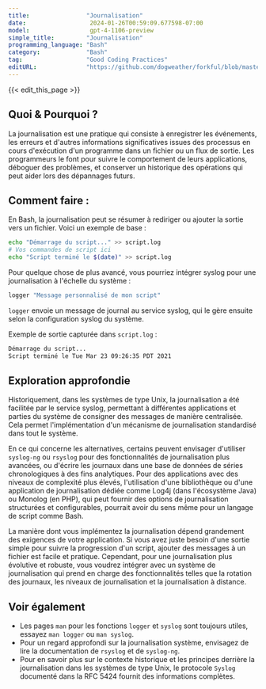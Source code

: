 ```yaml
---
title:                "Journalisation"
date:                  2024-01-26T00:59:09.677598-07:00
model:                 gpt-4-1106-preview
simple_title:         "Journalisation"
programming_language: "Bash"
category:             "Bash"
tag:                  "Good Coding Practices"
editURL:              "https://github.com/dogweather/forkful/blob/master/content/fr/bash/logging.md"
---
```


{{< edit_this_page >}}

## Quoi & Pourquoi ?

La journalisation est une pratique qui consiste à enregistrer les événements, les erreurs et d'autres informations significatives issues des processus en cours d'exécution d'un programme dans un fichier ou un flux de sortie. Les programmeurs le font pour suivre le comportement de leurs applications, déboguer des problèmes, et conserver un historique des opérations qui peut aider lors des dépannages futurs.

## Comment faire :

En Bash, la journalisation peut se résumer à rediriger ou ajouter la sortie vers un fichier. Voici un exemple de base :

```Bash
echo "Démarrage du script..." >> script.log
# Vos commandes de script ici
echo "Script terminé le $(date)" >> script.log
```

Pour quelque chose de plus avancé, vous pourriez intégrer syslog pour une journalisation à l'échelle du système :

```Bash
logger "Message personnalisé de mon script"
```

`logger` envoie un message de journal au service syslog, qui le gère ensuite selon la configuration syslog du système.

Exemple de sortie capturée dans `script.log` :

```Bash
Démarrage du script...
Script terminé le Tue Mar 23 09:26:35 PDT 2021
```

## Exploration approfondie

Historiquement, dans les systèmes de type Unix, la journalisation a été facilitée par le service syslog, permettant à différentes applications et parties du système de consigner des messages de manière centralisée. Cela permet l'implémentation d'un mécanisme de journalisation standardisé dans tout le système.

En ce qui concerne les alternatives, certains peuvent envisager d'utiliser `syslog-ng` ou `rsyslog` pour des fonctionnalités de journalisation plus avancées, ou d'écrire les journaux dans une base de données de séries chronologiques à des fins analytiques. Pour des applications avec des niveaux de complexité plus élevés, l'utilisation d'une bibliothèque ou d'une application de journalisation dédiée comme Log4j (dans l'écosystème Java) ou Monolog (en PHP), qui peut fournir des options de journalisation structurées et configurables, pourrait avoir du sens même pour un langage de script comme Bash.

La manière dont vous implémentez la journalisation dépend grandement des exigences de votre application. Si vous avez juste besoin d'une sortie simple pour suivre la progression d'un script, ajouter des messages à un fichier est facile et pratique. Cependant, pour une journalisation plus évolutive et robuste, vous voudrez intégrer avec un système de journalisation qui prend en charge des fonctionnalités telles que la rotation des journaux, les niveaux de journalisation et la journalisation à distance.

## Voir également

- Les pages `man` pour les fonctions `logger` et `syslog` sont toujours utiles, essayez `man logger` ou `man syslog`.
- Pour un regard approfondi sur la journalisation système, envisagez de lire la documentation de `rsyslog` et de `syslog-ng`.
- Pour en savoir plus sur le contexte historique et les principes derrière la journalisation dans les systèmes de type Unix, le protocole `Syslog` documenté dans la RFC 5424 fournit des informations complètes.